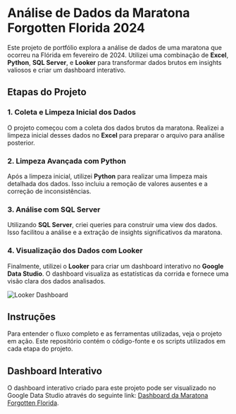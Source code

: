 # Análise de Dados da Maratona Forgotten Florida 2024

Este projeto de portfólio explora a análise de dados de uma maratona que ocorreu na Flórida em fevereiro de 2024. Utilizei uma combinação de **Excel**, **Python**, **SQL Server**, e **Looker** para transformar dados brutos em insights valiosos e criar um dashboard interativo.

## Etapas do Projeto

### 1. Coleta e Limpeza Inicial dos Dados

O projeto começou com a coleta dos dados brutos da maratona. Realizei a limpeza inicial desses dados no **Excel** para preparar o arquivo para análise posterior.

### 2. Limpeza Avançada com Python

Após a limpeza inicial, utilizei **Python** para realizar uma limpeza mais detalhada dos dados. Isso incluiu a remoção de valores ausentes e a correção de inconsistências.

### 3. Análise com SQL Server

Utilizando **SQL Server**, criei queries para construir uma view dos dados. Isso facilitou a análise e a extração de insights significativos da maratona.

### 4. Visualização dos Dados com Looker

Finalmente, utilizei o **Looker** para criar um dashboard interativo no **Google Data Studio**. O dashboard visualiza as estatísticas da corrida e fornece uma visão clara dos dados analisados.

![Looker Dashboard](https://i.imgur.com/v7ZcCNE.png) <!-- Adicione uma captura de tela do dashboard no Looker -->

## Instruções

Para entender o fluxo completo e as ferramentas utilizadas, veja o projeto em ação. Este repositório contém o código-fonte e os scripts utilizados em cada etapa do projeto. 

## Dashboard Interativo

O dashboard interativo criado para este projeto pode ser visualizado no Google Data Studio através do seguinte link: [Dashboard da Maratona Forgotten Florida](https://lookerstudio.google.com/u/0/reporting/b8a00a46-3b82-4845-97cc-a49a39760ce8/page/jxHAE).
